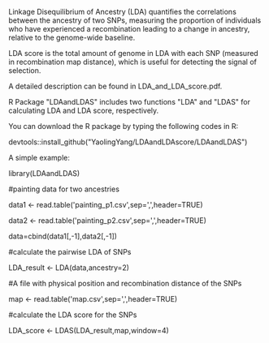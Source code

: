Linkage Disequilibrium of Ancestry (LDA) quantifies the correlations between the ancestry of two SNPs, measuring the proportion of individuals who have experienced a recombination leading to a change in ancestry, relative to the genome-wide baseline.

LDA score is the total amount of genome in LDA with each SNP (measured in recombination map distance), which is useful for detecting the signal of selection.

A detailed description can be found in LDA_and_LDA_score.pdf.

R Package "LDAandLDAS" includes two functions "LDA" and "LDAS" for calculating LDA and LDA score, respectively.

You can download the R package by typing the following codes in R:

devtools::install_github("YaolingYang/LDAandLDAscore/LDAandLDAS")

A simple example:

library(LDAandLDAS)

#painting data for two ancestries

data1 <- read.table('painting_p1.csv',sep=',',header=TRUE)

data2 <- read.table('painting_p2.csv',sep=',',header=TRUE)

data=cbind(data1[,-1],data2[,-1])

#calculate the pairwise LDA of SNPs

LDA_result <- LDA(data,ancestry=2)

#A file with physical position and recombination distance of the SNPs

map <- read.table('map.csv',sep=',',header=TRUE)

#calculate the LDA score for the SNPs

LDA_score <- LDAS(LDA_result,map,window=4)

